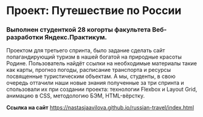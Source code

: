 # Проект: Путешествие по России

###  Выполнен студенткой 28 когорты факультета Веб-разработки Яндекс.Практикум.

Проектом для третьего спринта, было задание сделать сайт попагандирующий туризм в нашей богатой на природные красоты Родине.
Пользователь найдёт ссылки на необходимые материалы такие как карты, прогноз погоды, расписание транспорта и ресурсы посвященные туристическим объектам.
А мы, студенты, в свою очередь оттачили наши новые знания полученные за три спринта и спользовали их при создании проекта: технологии Flexbox и Layout Grid, 
анимацию в CSS, методологию БЭМ, HTML-вёрстку.

**Ссылка на сайт**
https://nastasjaavilova.github.io/russian-travel/index.html
